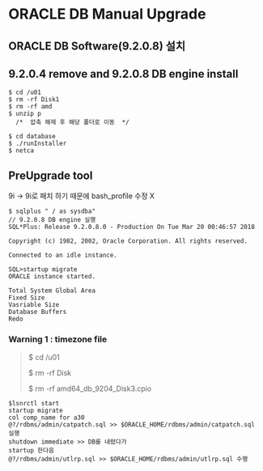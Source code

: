 ORACLE DB Manual Upgrade
=========================

ORACLE DB Software(9.2.0.8) 설치
--------------------------------


## 9.2.0.4 remove and 9.2.0.8 DB engine install

```
$ cd /u01
$ rm -rf Disk1
$ rm -rf amd
$ unzip p
  /*  압축 해제 후 해당 폴더로 이동  */

$ cd database
$ ./runInstaller
$ netca
```

## PreUpgrade tool
  9i -> 9i로 패치 하기 때문에 bash_profile 수정 X
```
$ sqlplus " / as sysdba"
// 9.2.0.8 DB engine 실행
SQL*Plus: Release 9.2.0.8.0 - Production On Tue Mar 20 00:46:57 2018

Copyright (c) 1982, 2002, Oracle Corporation. All rights reserved.

Connected to an idle instance.

SQL>startup migrate
ORACLE instance started.

Total System Global Area
Fixed Size
Vasriable Size
Database Buffers
Redo 
```



### Warning 1 : timezone file
> $ cd /u01
>
> $ rm -rf Disk
>
> $ rm -rf amd64_db_9204_Disk3.cpio

```
$lsnrctl start
startup migrate
col comp_name for a30
@?/rdbms/admin/catpatch.sql >> $ORACLE_HOME/rdbms/admin/catpatch.sql 실행
shutdown immediate >> DB를 내렸다가 
startup 한다음 
@?/rdbms/admin/utlrp.sql >> $ORACLE_HOME/rdbms/admin/utlrp.sql 수행
```
